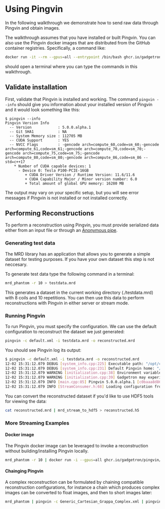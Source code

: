 # Using Pingvin

In the following walkthrough we demonstrate how to send raw data through Pingvin and obtain images.


The walkthrough assumes that you have installed or built Pingvin. You can also use the Pingvin docker images
that are distributed from the GitHub container registries. Specifically, a command like:

```bash
docker run -it --rm --gpus=all --entrypoint /bin/bash ghcr.io/gadgetron/pingvin/ubuntu22.04_rt_cuda:latest
```

should open a terminal where you can type the commands in this walkthrough.

## Validate installation

First, validate that Pingvin is installed and working. The command `pingvin --info` should give you information
about your installed version of Pingvin and it would look something like this:

```
$ pingvin --info
Pingvin Version Info
  -- Version            : 5.0.0.alpha.1
  -- Git SHA1           : NA
  -- System Memory size : 112705 MB
  -- CUDA Support       : YES
  -- NVCC Flags         : -gencode arch=compute_60,code=sm_60;-gencode arch=compute_61,code=sm_61;-gencode arch=compute_70,code=sm_70;-gencode arch=compute_75,code=sm_75;-gencode arch=compute_80,code=sm_80;-gencode arch=compute_86,code=sm_86 --std=c++17
    * Number of CUDA capable devices: 1
      - Device 0: Tesla P100-PCIE-16GB
         + CUDA Driver Version / Runtime Version: 11.6/11.6
         + CUDA Capability Major / Minor version number: 6.0
         + Total amount of global GPU memory: 16280 MB
```

The output may vary on your specific setup, but you will see error messages if Pingvin is not installed or not installed correctly.


## Performing Reconstructions

To perform a reconstruction using Pingvin, you must provide serialized data either from an
input file or through an [Anonymous pipe](https://en.wikipedia.org/wiki/Anonymous_pipe).


### Generating test data

The MRD library has an application that allows you to generate a simple dataset for testing purposes. If you have
your own dataset this step is not neccesary.

To generate test data type the following command in a terminal:

```bash
mrd_phantom -r 10 > testdata.mrd
```

This generates a dataset in the current working directory (./testdata.mrd) with 8 coils and 10 repetitions. You can
then use this data to perform reconstructions with Pingvin in either server or stream mode.


### Running Pingvin

To run Pingvin, you must specify the configuration. We can use the default configuration to reconstruct the dataset we just generated:

```bash
pingvin -c default.xml -i testdata.mrd -o reconstructed.mrd
```

You should see Pingvin log its output:

```bash
$ pingvin -c default.xml -i testdata.mrd -o reconstructed.mrd
12-02 15:31:12.079 DEBUG [system_info.cpp:225] Executable path: "/opt/conda/envs/pingvin/bin/pingvin"
12-02 15:31:12.079 DEBUG [system_info.cpp:231] Default Pingvin home: "/opt/conda/envs/pingvin"
12-02 15:31:12.079 WARNING [initialization.cpp:38] Environment variable 'OMP_WAIT_POLICY' not set to 'PASSIVE'.
12-02 15:31:12.079 WARNING [initialization.cpp:39] Gadgetron may experience serious performance issues under heavy load (multiple simultaneous reconstructions, etc.)
12-02 15:31:12.079 INFO [main.cpp:85] Pingvin 5.0.0.alpha.1 [c0baaa8d864fcba8efd562b7b35fd963956a78b5]
12-02 15:31:12.079 INFO [StreamConsumer.h:68] Loading configuration from: /opt/conda/envs/pingvin/share/pingvin/config/default.xml
```

You can convert the reconstructed dataset if you'd like to use HDF5 tools for viewing the data:

```bash
cat reconstructed.mrd | mrd_stream_to_hdf5 > reconstructed.h5
```

### More Streaming Examples

#### Docker image

The Pingvin docker image can be leveraged to invoke a reconstruction without building/installing Pingvin locally.

```bash
mrd_phantom -r 10 | docker run -i --gpus=all ghcr.io/gadgetron/pingvin/ubuntu22.04_rt_cuda:latest -c default.xml -o reconstructed.mrd
```

#### Chainging Pingvin

A complex reconstruction can be formulated by chaining compatible reconstruction configurations, for
instance a chain which produces complex images can be converted to float images, and then to short images later:

```bash
mrd_phantom | pingvin -c Generic_Cartesian_Grappa_Complex.xml | pingvin -c stream_complex_to_float.xml | pingvin -c stream_float_to_short.xml -o reconstructed.mrd
```
